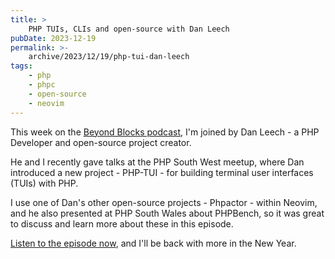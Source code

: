 ```yaml
---
title: >
    PHP TUIs, CLIs and open-source with Dan Leech
pubDate: 2023-12-19
permalink: >-
    archive/2023/12/19/php-tui-dan-leech
tags:
    - php
    - phpc
    - open-source
    - neovim
---
```


This week on the [Beyond Blocks podcast][podcast], I'm joined by Dan Leech - a PHP Developer and open-source project creator.

He and I recently gave talks at the PHP South West meetup, where Dan introduced a new project - PHP-TUI - for building terminal user interfaces (TUIs) with PHP.

I use one of Dan's other open-source projects - Phpactor - within Neovim, and he also presented at PHP South Wales about PHPBench, so it was great to discuss and learn more about these in this episode.

[Listen to the episode now][episode], and I'll be back with more in the New Year.

[episode]: https://www.oliverdavies.uk/podcast/6-dan-leech-php-tui
[podcast]: https://www.oliverdavies.uk/podcast
